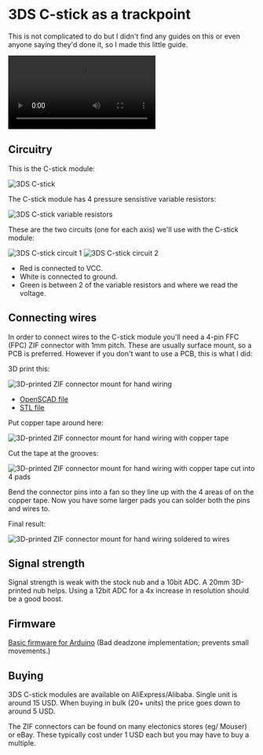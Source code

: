 # 3DS C-stick as a trackpoint

This is not complicated to do but I didn't find any guides on this or even anyone saying they'd done it, so I made this little guide.

![3DS C-stick as a trackpoint in action](./videos/3ds-c-stick-trackpoint.mp4)


## Circuitry

This is the C-stick module:

![3DS C-stick](./images/3ds-c-stick.jpg)

The C-stick module has 4 pressure sensistive variable resistors:

![3DS C-stick variable resistors](./images/3ds-c-stick-variable-resistors.jpg)

These are the two circuits (one for each axis) we'll use with the C-stick module:

![3DS C-stick circuit 1](./images/3ds-c-stick-circuit1.jpg)
![3DS C-stick circuit 2](./images/3ds-c-stick-circuit2.jpg)

- Red is connected to VCC.
- White is connected to ground.
- Green is between 2 of the variable resistors and where we read the voltage.


## Connecting wires

In order to connect wires to the C-stick module you'll need a 4-pin FFC (FPC) ZIF connector with 1mm pitch. These are usually surface mount, so a PCB is preferred. However if you don't want to use a PCB, this is what I did:

3D print this:

![3D-printed ZIF connector mount for hand wiring](./images/zif-connector-mount1.png)
- [OpenSCAD file](./parts/zif-connector-mount.scad)
- [STL file](./parts/zif-connector-mount.stl)

Put copper tape around here:

![3D-printed ZIF connector mount for hand wiring with copper tape](./images/zif-connector-mount2.png)

Cut the tape at the grooves:

![3D-printed ZIF connector mount for hand wiring with copper tape cut into 4 pads](./images/zif-connector-mount3.png)

Bend the connector pins into a fan so they line up with the 4 areas of on the copper tape. Now you have some larger pads you can solder both the pins and wires to.

Final result:

![3D-printed ZIF connector mount for hand wiring soldered to wires](./images/zif-connector-mount-final.jpg)


## Signal strength

Signal strength is weak with the stock nub and a 10bit ADC. A 20mm 3D-printed nub helps. Using a 12bit ADC for a 4x increase in resolution should be a good boost.


## Firmware

[Basic firmware for Arduino](./firmware/arduino.cpp) (Bad deadzone implementation; prevents small movements.)


## Buying

3DS C-stick modules are available on AliExpress/Alibaba. Single unit is around 15 USD. When buying in bulk (20+ units) the price goes down to around 5 USD.

The ZIF connectors can be found on many electonics stores (eg/ Mouser) or eBay. These typically cost under 1 USD each but you may have to buy a multiple.

